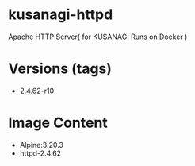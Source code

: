 # kusanagi-httpd

Apache HTTP Server( for KUSANAGI Runs on Docker )

# Versions (tags)

- 2.4.62-r10

# Image Content

- Alpine:3.20.3
- httpd-2.4.62

